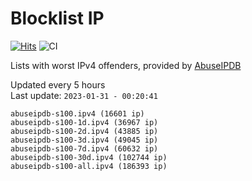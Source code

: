 # Blocklist IP

[![Hits](https://hits.seeyoufarm.com/api/count/incr/badge.svg?url=https%3A%2F%2Fgithub.com%2Fborestad%2Fblocklist-ip%2F&count_bg=%2379C83D&title_bg=%23555555&icon=&icon_color=%23E7E7E7&title=hits&edge_flat=false)](https://hits.seeyoufarm.com)  ![CI](https://img.shields.io/github/workflow/status/borestad/blocklist-ip/CI?style=flat-square)

Lists with worst IPv4 offenders, provided by [AbuseIPDB](https://www.abuseipdb.com/)

<!-- FOOTER-PLACEHOLDER -->
Updated every 5 hours<br>
Last update: `2023-01-31 - 00:20:41`
```
abuseipdb-s100.ipv4 (16601 ip)
abuseipdb-s100-1d.ipv4 (36967 ip)
abuseipdb-s100-2d.ipv4 (43885 ip)
abuseipdb-s100-3d.ipv4 (49045 ip)
abuseipdb-s100-7d.ipv4 (60632 ip)
abuseipdb-s100-30d.ipv4 (102744 ip)
abuseipdb-s100-all.ipv4 (186393 ip)
```
